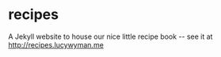 # recipes
A Jekyll website to house our nice little recipe book -- see it at http://recipes.lucywyman.me

